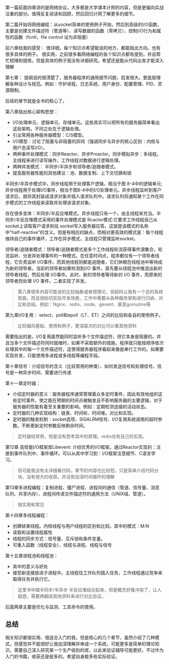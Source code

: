 第一篇前面四章讲的是网络协议，大多都是大学课本计网的内容，但是更偏向实战注重的部分。值得反复阅读和回顾，然后回归计网了解更多的细节。

第二篇开始将网络编程：从socket简单的使用例子开始，然后到高级的I/O函数，主要是创建文件描述符（管道等）、读写数据的函数（零拷贝）、控制I/O行为和属性的函数（fcntl，file control 设为非阻塞）

前六章给我的感受：
很详细，每个知识点希望能说的地方，都能指出方向。也有很多具体的例子。
很实用，之前很多看网络编程的各个知识点都有提到，并且帮忙梳理和提炼。但是具体的例子我没有详细研究。希望还是能从代码出发才能深入理解

第七章：
提纲说的很清楚了，服务器程序的通用细节问题，启发很大。更底层理解各种设计与规范。例如：守护进程、日志系统、用户身份、配置管理、PID、资源限制。

后续的章节就是全书的核心了。

第八章指出核心架构思想：
- I/O处理单元、逻辑单元、存储单元。这些其实可以把所有的服务器简单看出这些架构，不同之处在于逻辑处理。
- 引出常用各种服务器模型：C/S模型。
- I/O模型：讨论了阻塞与非阻塞的异同（强调同步与异步的核心区别：内核与用户态读写I/O）。
- 两种事件处理模式：同步Reactor、异步Proactor。同步模拟异步：多线程。主线程来进行读写操作，工作线程对数据进行逻辑处理。
- 两种并发模式： 半同步/半异步和领导者/追随者模式。
- 提高服务器性能的其他建议：池、数据复制、上下文切换和锁

半同步/半异步模式中，同步线程用于处理客户逻辑，相当于图 8-4中的逻辑单元;异步线程用于处理I/O事件，相当于图8-4中的I/O处理单元。异步线程监听到客户请求后，就将其封装成请求对象并插入请求队列中。请求队列将通知某个工作在同步模式的工作线程来读取并处理该请求对象。

存在很多变体：半同步/半反应堆模式。异步线程只有一个，由主线程来充当。半同步/半反应堆模式采用的事件处理模式是 Rcactor模式∶它要求工作线程自己从 socket上读取客户请求和往 socket写入服务器应答。这就是该模式的名称中"half-reactive"的含义。但是有相应的缺点，而相对更高效的模式是：每个线程维持自己的事件循环，工作在异步模式，主线程只管理监听socket。

领导者/追随者模式：领导者/追随者模式是多个工作线程轮流获得事件源集合，轮流监听、分发并处理事件的一种模式。在任意时间点，程序都仅有一个领导者线程，它负责监听 I/O事件。而其他线程则都是追随者，它们休眠在线程池中等待成为新的领导者。当前的领导者如果检测到I/O 事件，首先要从线程池中推选出新的领导者线程，然后处理 I/O事件。此时，新的领导者等待新的 I/O 事件，而原来的领导者则处理 I/O 事件，二者实现了并发。

> 第八章很多内容可能说的比较抽象或者很理论，但起码让我有一个总的系统思路，而且很贴切实际开发场景。工作中需要从各种服务架构进行归纳、对比和总结。例如：Nginx、redis、node、gevent、甚至goroutine等

第九章I/O复用： select、poll和epoll（LT、ET）之间的比较和各自的使用例子。
> 比较偏向基础、使用和例子，更深层次的对比可以看其他资料

需要指出的是，I/O复用虽然能同时监听多个文件描述符，但它本身是阻塞的。并且当多个文件描述符同时就绪时，如果不采取额外的措施，程序就只能按顺序依次处理其中的每一个文件描述符，这使得服务器程序看起来像是串行工作的。如果要实现并发，只能使用多进程或多线程等编程手段。

第十章信号：介绍信号的含义（比较常用的种类）、如何发送信号和处理信号。信号是一种异步时间、需要进行传递

第十一章定时器：
- 介绍定时器的意义：服务器程序通常管理着众多定时事件，因此有效地组织这些定时事件，使之能在预期的时间点被触发且不影响服务器的主要逻辑，对于服务器的性能有着至关重要的影响。例如：定期检测连接的活动状态。
- 定时器的几种实现结构：链表、时间轮、时间堆。对比和实现。
- 定时器的触发机制：socket选项、SIGALRM信号、I/O复用系统调用的超时参数。不断更新定时参数反映剩余时间。

> 定时器经常用，但是没有思考其中的原理。redis也有自己的实现。

第12章 高性能I/O框架库Libevent: 介绍优秀的I/O框架。通过Reactor实现的：注册到事件队列中、事件循环。可以从其中学习到：I/O框架注意细节、C语言学习。

> 但可能我没有太详细看代码，章节的内容也比较短。只是简单介绍代码分块，没有很大的收获。并没有加深时间循环的理解

第13章多进程编程：复制进程、僵尸进程、进程间的通信（管道、信号量、消息队列、共享内存）、进程间传递文件描述符的通用方法（UNIX域、管道）。
> 很实用和常见

第十四章多线程编程：
- 创建结束线程。内核线程与用户线程的区别和比较。其中的模式：M:N
- 读取和设置线程属性
- 线程的同步方式：信号量、互斥锁和条件变量。
- 可重入函数（线程安全）、线程与进程、线程与信号

第十五章进程池和线程池：
- 其中的意义与好处
- 接受新连接放进子进程中。主线程往工作队列插入任务，工作线程通过竞争来取得任务并执行它。
> 这里书中跟半同步/半异步 半反应堆结合起来，但是概念好像冲突了，让人疑惑，需要再翻阅其他资料来进行对比验证。

后面两章主要是优化与监测、工具命令的使用。

## 总结
相关知识都很实用、很适合入门的我，但是核心的几个章节，虽然介绍了几种模式。但感觉并不能很好让我加深理解并串成一个系统，可能更多是简单的理论知识，需要自己深入研究某一个生产级别的库，以此来验证辅导可能更好。不过作为入门的书籍，收获还是挺多的。希望自身能多些实际验证。

